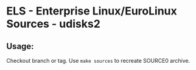 # ELS - Enterprise Linux/EuroLinux Sources - udisks2
 
## Usage:
  Checkout branch or tag. Use `make sources` to recreate  SOURCE0 archive.
